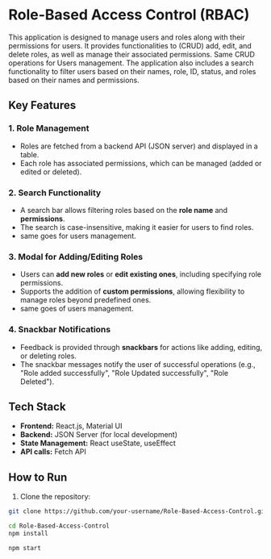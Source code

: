 # Role-Based Access Control (RBAC)

This application is designed to manage users and roles along with their permissions for users. It provides functionalities to (CRUD) add, edit, and delete roles,
as well as manage their associated permissions. Same CRUD operations for Users management.
The application also includes a search functionality to filter users based on their names, role, ID, status, 
and roles based on their names and permissions.

## Key Features

### 1. **Role Management**
- Roles are fetched from a backend API (JSON server) and displayed in a table.
- Each role has associated permissions, which can be managed (added or edited or deleted).
  
### 2. **Search Functionality**
- A search bar allows filtering roles based on the **role name** and **permissions**.
- The search is case-insensitive, making it easier for users to find roles.
- same goes for users management.

### 3. **Modal for Adding/Editing Roles**
- Users can **add new roles** or **edit existing ones**, including specifying role permissions.
- Supports the addition of **custom permissions**, allowing flexibility to manage roles beyond predefined ones.
- same goes of users management.

### 4. **Snackbar Notifications**
- Feedback is provided through **snackbars** for actions like adding, editing, or deleting roles.
- The snackbar messages notify the user of successful operations (e.g., "Role added successfully", "Role Updated successfully", "Role Deleted").

## Tech Stack
- **Frontend:** React.js, Material UI
- **Backend:** JSON Server (for local development)
- **State Management:** React useState, useEffect
- **API calls:** Fetch API

## How to Run

1. Clone the repository:

```bash
git clone https://github.com/your-username/Role-Based-Access-Control.git

cd Role-Based-Access-Control
npm install

npm start

